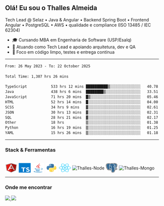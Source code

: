 ## Olá! Eu sou o Thalles Almeida

Tech Lead @ Selaz • Java & Angular • Backend Spring Boot • Frontend Angular • PostgreSQL • AWS • qualidade e compliance (ISO 13485 / IEC 62304)

- 🎓 Cursando MBA em Engenharia de Software (USP/Esalq)
- 🎯 Atuando como Tech Lead e apoiando arquitetura, dev e QA
- 🚀 Foco em código limpo, testes e entrega contínua

---

  <!--START_SECTION:waka-->

```txt
From: 26 May 2023 - To: 22 October 2025

Total Time: 1,307 hrs 26 mins

TypeScript           533 hrs 12 mins ██████████▒░░░░░░░░░░░░░░   40.78 %
Java                 438 hrs 6 mins  ████████▒░░░░░░░░░░░░░░░░   33.51 %
JavaScript           71 hrs 20 mins  █▒░░░░░░░░░░░░░░░░░░░░░░░   05.46 %
HTML                 52 hrs 14 mins  █░░░░░░░░░░░░░░░░░░░░░░░░   04.00 %
SCSS                 34 hrs 9 mins   ▓░░░░░░░░░░░░░░░░░░░░░░░░   02.61 %
JSON                 30 hrs 13 mins  ▓░░░░░░░░░░░░░░░░░░░░░░░░   02.31 %
SQL                  28 hrs 21 mins  ▓░░░░░░░░░░░░░░░░░░░░░░░░   02.17 %
Other                18 hrs          ▒░░░░░░░░░░░░░░░░░░░░░░░░   01.38 %
Python               16 hrs 19 mins  ▒░░░░░░░░░░░░░░░░░░░░░░░░   01.25 %
YAML                 15 hrs 26 mins  ▒░░░░░░░░░░░░░░░░░░░░░░░░   01.18 %
```

<!--END_SECTION:waka-->

---
 
### Stack & Ferramentas

<div style="display: inline_block"><br>
  <!-- Linguagens / Frameworks -->
  <img align="center" alt="Thalles-Angular" title="Angular" height="32" width="40" src="https://raw.githubusercontent.com/devicons/devicon/master/icons/angularjs/angularjs-original.svg">
  <img align="center" alt="Thalles-TS" title="TypeScript" height="32" width="40" src="https://raw.githubusercontent.com/devicons/devicon/master/icons/typescript/typescript-plain.svg">
  <img align="center" alt="Thalles-Java" title="Java" height="32" width="40" src="https://raw.githubusercontent.com/devicons/devicon/master/icons/java/java-original.svg">
  <img align="center" alt="Thalles-Python" title="Python" height="32" width="40" src="https://raw.githubusercontent.com/devicons/devicon/master/icons/python/python-original.svg">
  <img align="center" alt="Thalles-React" title="React" height="32" width="40" src="https://raw.githubusercontent.com/devicons/devicon/master/icons/react/react-original.svg">
  <img align="center" alt="Thalles-Node" title="Node.js" height="32" width="40" src="https://cdn.jsdelivr.net/gh/devicons/devicon/icons/nodejs/nodejs-original.svg" />
  <!-- Banco / Infra -->
  <img align="center" alt="Thalles-PostgreSQL" title="PostgreSQL" height="32" width="40" src="https://raw.githubusercontent.com/devicons/devicon/master/icons/postgresql/postgresql-original.svg">
  <img align="center" alt="Thalles-Mongo" title="MongoDB" height="32" width="40" src="https://cdn.jsdelivr.net/gh/devicons/devicon/icons/mongodb/mongodb-original.svg" />
</div>

---

### Onde me encontrar
  
<div>
  <a href="https://www.linkedin.com/in/thalles-hsa" target="_blank">
    <img src="https://img.shields.io/badge/-LinkedIn-%230077B5?style=for-the-badge&logo=linkedin&logoColor=white">
  </a>
  <a href="mailto:thsa.henrique@gmail.com">
    <img src="https://img.shields.io/badge/-Gmail-%23333?style=for-the-badge&logo=gmail&logoColor=white">
  </a>
</div>

